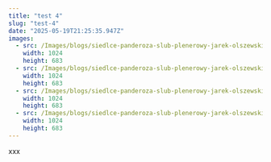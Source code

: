 ```yaml
---
title: "test 4"
slug: "test-4"
date: "2025-05-19T21:25:35.947Z"
images:
  - src: /Images/blogs/siedlce-panderoza-slub-plenerowy-jarek-olszewski-fotograf039.webp
    width: 1024
    height: 683
  - src: /Images/blogs/siedlce-panderoza-slub-plenerowy-jarek-olszewski-fotograf045.webp
    width: 1024
    height: 683
  - src: /Images/blogs/siedlce-panderoza-slub-plenerowy-jarek-olszewski-fotograf050.webp
    width: 1024
    height: 683
  - src: /Images/blogs/siedlce-panderoza-slub-plenerowy-jarek-olszewski-fotograf055.webp
    width: 1024
    height: 683
---
```


xxx
